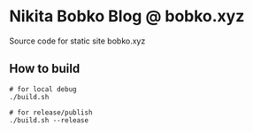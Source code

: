 # Nikita Bobko Blog @ bobko.xyz

Source code for static site bobko.xyz

## How to build

```
# for local debug
./build.sh

# for release/publish
./build.sh --release
```
